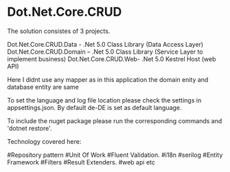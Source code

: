 # Dot.Net.Core.CRUD

The solution consistes of 3 projects.

Dot.Net.Core.CRUD.Data - .Net 5.0 Class Library (Data Access Layer)
Dot.Net.Core.CRUD.Domain – .Net 5.0 Class Library (Service Layer to implement business)
Dot.Net.Core.CRUD.Web- .Net 5.0 Kestrel Host (web API)

Here I didnt use any mapper as in this application the domain enity and database entity are same

To set the language and log file location please check the settings in appsettings.json. By default de-DE is set as default language.

To include the nuget package please run the corresponding commands and 'dotnet restore'.

Technology covered here:

#Repository pattern
#Unit Of Work
#Fluent Validation.
#i18n
#serilog
#Entity Framework
#Filters
#Result Extenders.
#web api etc
